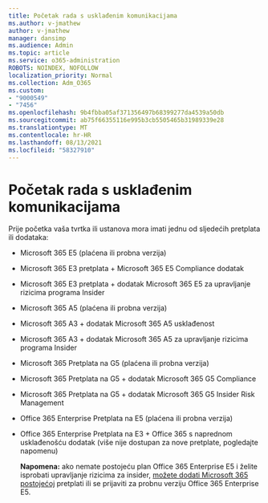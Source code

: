 ```yaml
---
title: Početak rada s usklađenim komunikacijama
ms.author: v-jmathew
author: v-jmathew
manager: dansimp
ms.audience: Admin
ms.topic: article
ms.service: o365-administration
ROBOTS: NOINDEX, NOFOLLOW
localization_priority: Normal
ms.collection: Adm_O365
ms.custom:
- "9000549"
- "7456"
ms.openlocfilehash: 9b4fbba05af371356497b68399277da4539a50db
ms.sourcegitcommit: ab75f66355116e995b3cb5505465b31989339e28
ms.translationtype: MT
ms.contentlocale: hr-HR
ms.lasthandoff: 08/13/2021
ms.locfileid: "58327910"
---
```

# <a name="get-started-with-communication-compliance"></a>Početak rada s usklađenim komunikacijama

Prije početka vaša tvrtka ili ustanova mora imati jednu od sljedećih pretplata ili dodataka:

* Microsoft 365 E5 (plaćena ili probna verzija)
* Microsoft 365 E3 pretplata + Microsoft 365 E5 Compliance dodatak
* Microsoft 365 E3 pretplata + dodatak Microsoft 365 E5 za upravljanje rizicima programa Insider
* Microsoft 365 A5 (plaćena ili probna verzija)
* Microsoft 365 A3 + dodatak Microsoft 365 A5 usklađenost
* Microsoft 365 A3 + dodatak Microsoft 365 A5 za upravljanje rizicima programa Insider
* Microsoft 365 Pretplata na G5 (plaćena ili probna verzija)
* Microsoft 365 Pretplata na G5 + dodatak Microsoft 365 G5 Compliance
* Microsoft 365 Pretplata na G5 + dodatak Microsoft 365 G5 Insider Risk Management
* Office 365 Enterprise Pretplata na E5 (plaćena ili probna verzija)
* Office 365 Enterprise Pretplata na E3 + Office 365 s naprednom usklađenošću dodatak (više nije dostupan za nove pretplate, pogledajte napomenu)

    **Napomena:** ako nemate postojeću plan Office 365 Enterprise E5 i želite isprobati upravljanje rizicima za insider, [možete dodati Microsoft 365 postojećoj](https://go.microsoft.com/fwlink/?linkid=2130508) pretplati ili se prijaviti za probnu verziju Office 365 Enterprise E5.
